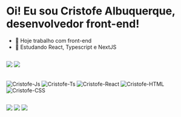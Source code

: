 # Oi! Eu sou Cristofe Albuquerque, desenvolvedor front-end!

- 🔭 Hoje trabalho com front-end
- 🌱 Estudando React, Typescript e NextJS

##
![](https://github-readme-stats.vercel.app/api?username=Cr1stof&show_icons=true&theme=github_dark&hide_border=false&include_all_commits=false&count_private=false)
![](https://github-readme-stats.vercel.app/api/top-langs/?username=Cr1stof&theme=github_dark&hide_border=false&include_all_commits=false&count_private=false&layout=compact)

<div style="display: inline_block"><br>
    <img align="center" alt="Cristofe-Js" src="https://img.shields.io/badge/JavaScript-323330?style=for-the-badge&logo=javascript&logoColor=F7DF1E">
    <img align="center" alt="Cristofe-Ts" src="https://img.shields.io/badge/TypeScript-007ACC?style=for-the-badge&logo=typescript&logoColor=white">
    <img align="center" alt="Cristofe-React" src="https://img.shields.io/badge/React-20232A?style=for-the-badge&logo=react&logoColor=61DAFB">
    <img align="center" alt="Cristofe-HTML"src="https://img.shields.io/badge/HTML5-E34F26?style=for-the-badge&logo=html5&logoColor=white">
    <img align="center" alt="Cristofe-CSS" src="https://img.shields.io/badge/CSS3-1572B6?style=for-the-badge&logo=css3&logoColor=white">
</div>

##
<div> 
  <a href="https://www.instagram.com/cristofe_albuquerque" target="_blank"><img src="https://img.shields.io/badge/-Instagram-%23E4405F?style=for-the-badge&logo=instagram&logoColor=white" target="_blank"></a>
  <a href = "mailto:cristofealbuquerque7@gmail.com"><img src="https://img.shields.io/badge/-Gmail-%23333?style=for-the-badge&logo=gmail&logoColor=white" target="_blank"></a>
  <a href="https://www.linkedin.com/in/cristofe-albuquerque" target="_blank"><img src="https://img.shields.io/badge/-LinkedIn-%230077B5?style=for-the-badge&logo=linkedin&logoColor=white" target="_blank"></a> 
  
</div>
